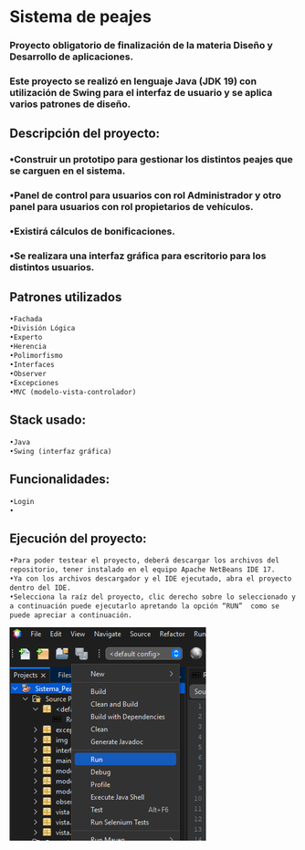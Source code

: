 

# Sistema de peajes

### Proyecto obligatorio de finalización de la materia Diseño y Desarrollo de aplicaciones.
### Este proyecto se realizó en lenguaje Java (JDK 19) con utilización de Swing para el interfaz de usuario y se aplica varios patrones de diseño.

## Descripción del proyecto:
### •Construir un prototipo para gestionar los distintos peajes que se carguen en el sistema.
### •Panel de control para usuarios con rol Administrador y otro panel para usuarios con rol propietarios de vehículos.
### •Existirá cálculos de bonificaciones.
### •Se realizara una interfaz gráfica para escritorio para los distintos usuarios.


## Patrones utilizados
    •Fachada
    •División Lógica
    •Experto
    •Herencia
    •Polimorfismo
    •Interfaces
    •Observer
    •Excepciones
    •MVC (modelo-vista-controlador)

## Stack usado:
    •Java
    •Swing (interfaz gráfica)



## Funcionalidades:
    •Login
    •	

## Ejecución del proyecto:
    •Para poder testear el proyecto, deberá descargar los archivos del repositorio, tener instalado en el equipo Apache NetBeans IDE 17.
    •Ya con los archivos descargador y el IDE ejecutado, abra el proyecto dentro del IDE. 
    •Selecciona la raíz del proyecto, clic derecho sobre lo seleccionado y a continuación puede ejecutarlo apretando la opción “RUN”  como se puede apreciar a continuación.
  <img src="./img/runProject.PNG">


